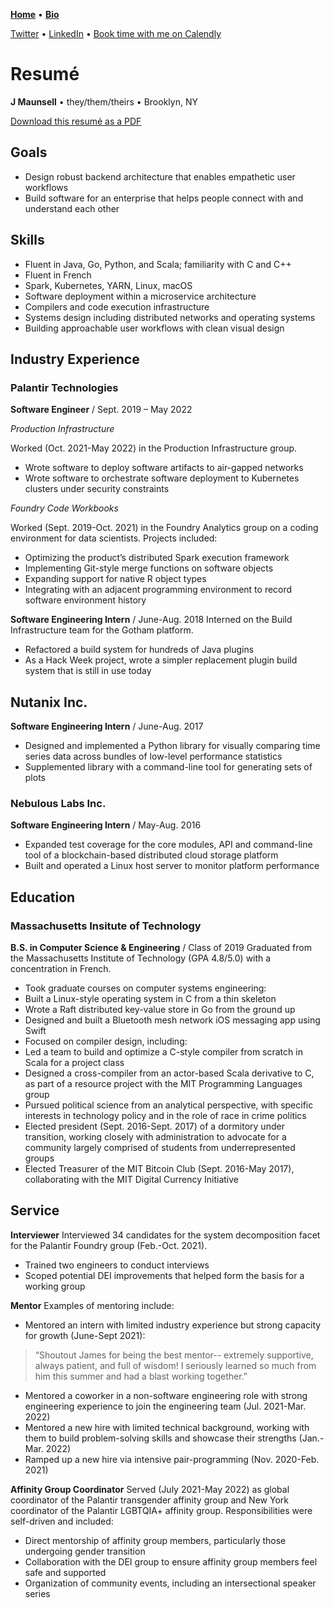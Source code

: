 [**Home**](README.md) • [**Bio**](bio.md)

[Twitter](https://twitter.com/jcmaunsell) • [LinkedIn](https://www.linkedin.com/in/j-maunsell-2583a8103) • [Book time with me on Calendly](https://calendly.com/jcmaunsell)

# Resumé

**J Maunsell** • they/them/theirs • Brooklyn, NY

[Download this resumé as a PDF](pdfs/J_Maunsell_Resume.pdf)

## Goals
- Design robust backend architecture that enables empathetic user workflows
- Build software for an enterprise that helps people connect with and understand each other

## Skills
- Fluent in Java, Go, Python, and Scala; familiarity with C and C++
- Fluent in French
- Spark, Kubernetes, YARN, Linux, macOS
- Software deployment within a microservice architecture
- Compilers and code execution infrastructure
- Systems design including distributed networks and operating systems
- Building approachable user workflows with clean visual design

## Industry Experience

### Palantir Technologies

**Software Engineer** / Sept. 2019 – May 2022

*Production Infrastructure*

Worked (Oct. 2021-May 2022) in the Production Infrastructure group.
- Wrote software to deploy software artifacts to air-gapped networks
- Wrote software to orchestrate software deployment to Kubernetes clusters under security constraints

*Foundry Code Workbooks*

Worked (Sept. 2019-Oct. 2021) in the Foundry Analytics group on a coding environment for data scientists. Projects included:
- Optimizing the product’s distributed Spark execution framework
- Implementing Git-style merge functions on software objects
- Expanding support for native R object types
- Integrating with an adjacent programming environment to record software environment history

**Software Engineering Intern** / June-Aug. 2018
Interned on the Build Infrastructure team for the Gotham platform.
- Refactored a build system for hundreds of Java plugins 
- As a Hack Week project, wrote a simpler replacement plugin build system that is still in use today

## Nutanix Inc.
**Software Engineering Intern** / June-Aug. 2017
- Designed and implemented a Python library for visually comparing time series data across bundles of low-level performance statistics
- Supplemented library with a command-line tool for generating sets of plots

### Nebulous Labs Inc.
**Software Engineering Intern** / May-Aug. 2016
- Expanded test coverage for the core modules, API and command-line tool of a blockchain-based distributed cloud storage platform
- Built and operated a Linux host server to monitor platform performance

## Education

### Massachusetts Insitute of Technology
**B.S. in Computer Science & Engineering** / Class of 2019
Graduated from the Massachusetts Institute of Technology (GPA 4.8/5.0) with a concentration in French. 
- Took graduate courses on computer systems engineering:
- Built a Linux-style operating system in C from a thin skeleton
- Wrote a Raft distributed key-value store in Go from the ground up
- Designed and built a Bluetooth mesh network iOS messaging app using Swift
- Focused on compiler design, including:
- Led a team to build and optimize a C-style compiler from scratch in Scala for a project class
- Designed a cross-compiler from an actor-based Scala derivative to C, as part of a resource project with the MIT Programming Languages group
- Pursued political science from an analytical perspective, with specific interests in technology policy and in the role of race in crime politics
- Elected president (Sept. 2016-Sept. 2017) of a dormitory under transition, working closely with administration to advocate for a community largely comprised of students from underrepresented groups
- Elected Treasurer of the MIT Bitcoin Club (Sept. 2016-May 2017), collaborating with the MIT Digital Currency Initiative

## Service

**Interviewer**
Interviewed 34 candidates for the system decomposition facet for the Palantir Foundry group (Feb.-Oct. 2021). 
- Trained two engineers to conduct interviews
- Scoped potential DEI improvements that helped form the basis for a working group

**Mentor**
Examples of mentoring include:
- Mentored an intern with limited industry experience but strong capacity for growth (June-Sept 2021): 
> “Shoutout James for being the best mentor-- extremely supportive, always patient, and full of wisdom! I seriously learned so much from him this summer and had a blast working together.”
- Mentored a coworker in a non-software engineering role with strong engineering experience  to join the engineering team  (Jul. 2021-Mar. 2022)
- Mentored a new hire with limited technical background, working with them to build problem-solving skills and showcase their strengths (Jan.-Mar. 2022)
- Ramped up a new hire via intensive pair-programming (Nov. 2020-Feb. 2021)

**Affinity Group Coordinator**
Served (July 2021-May 2022) as global coordinator of the Palantir transgender affinity group and New York coordinator of the Palantir LGBTQIA+ affinity group. Responsibilities were self-driven and included: 
- Direct mentorship of affinity group members, particularly those undergoing gender transition
- Collaboration with the DEI group to ensure affinity group members feel safe and supported
- Organization of community events, including an intersectional speaker series


